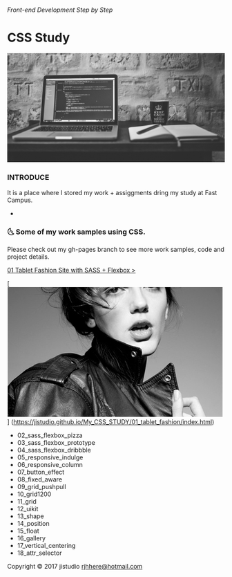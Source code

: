 ###### Front-end Development Step by Step
# CSS Study

![open-img](ASSETS/open-img.jpg)

### INTRODUCE

It is a place where I stored my work + assiggments dring my study at Fast Campus.

-

### :last_quarter_moon_with_face: Some of my work samples using CSS.
Please check out my gh-pages branch to see more work samples, code and project details.

[01 Tablet Fashion Site with SASS + Flexbox >](https://jistudio.github.io/My_CSS_STUDY/01_tablet_fashion/index.html)

[<img src="/ASSETS/fashion_sm.jpg" alt="vertical align">]
(https://jistudio.github.io/My_CSS_STUDY/01_tablet_fashion/index.html)

- 02_sass_flexbox_pizza	
- 03_sass_flexbox_prototype
- 04_sass_flexbox_dribbble
- 05_responsive_indulge	
- 06_responsive_column
- 07_button_effect
- 08_fixed_aware
- 09_grid_pushpull	
- 10_grid1200	
- 11_grid	
- 12_uikit
- 13_shape
- 14_position	
- 15_float
- 16_gallery	
- 17_vertical_centering	
- 18_attr_selector

Copyright © 2017 jistudio <rjhhere@hotmail.com> 


